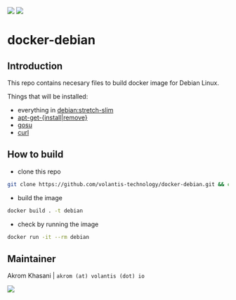 [![](https://img.shields.io/badge/GitHub-%E2%86%92-brightgreen.svg)](https://github.com/volantis-technology/docker-debian) [![](https://img.shields.io/badge/Docker%20Hub-%E2%86%92-blue.svg)](https://hub.docker.com/r/volantis/debian)

# docker-debian

## Introduction

This repo contains necesary files to build docker image for Debian Linux.

Things that will be installed:

- everything in [debian:stretch-slim](https://hub.docker.com/_/debian/)
- [apt-get-{install|remove}](https://github.com/akr89/apt-get-)
- [gosu](https://github.com/tianon/gosu)
- [curl](https://packages.debian.org/stretch/curl)

## How to build

- clone this repo
```bash
git clone https://github.com/volantis-technology/docker-debian.git && cd docker-debian
```

- build the image
```bash
docker build . -t debian
```

- check by running the image
```bash
docker run -it --rm debian
```

## Maintainer

Akrom Khasani | `akrom (at) volantis (dot) io`

[![](https://img.shields.io/badge/Made%20with%20&#9829;-@VolantisIO-ff69b4.svg)](https://volantis.io)
